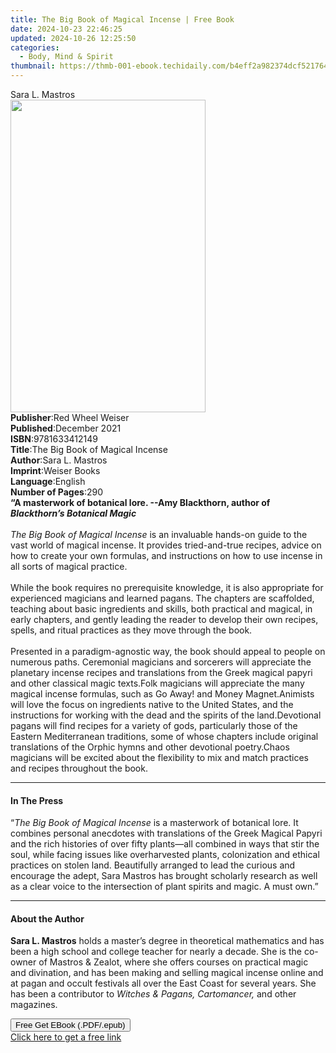 ```yaml
---
title: The Big Book of Magical Incense | Free Book
date: 2024-10-23 22:46:25
updated: 2024-10-26 12:25:50
categories:
  - Body, Mind & Spirit
thumbnail: https://thmb-001-ebook.techidaily.com/b4eff2a982374dcf5217648f57200fec3299911fb53f66ed9074adf793e15545.jpg
---
```

<main id="book-container">
  <div class="flex flex-col">
    <div class="book-brief flex-1 py-6 px-4 sm:p-6 md:py-10 md:px-8">
      <!-- brief-->
      <div class="book-brief-main">Sara L. Mastros</div>
    </div>
    <div
      class="book-meta-info flex-1 grid gap-4 col-start-1 col-end-3 row-start-1 sm:mb-6 sm:grid-cols-4 lg:gap-6 lg:col-start-2 lg:row-end-6 lg:row-span-6 lg:mb-0"
    >
      <div
        class="book-meta-info-left place-content-center mt-4 p-4 text-sm leading-6 col-start-2 col-span-2 dark:text-slate-400"
      >
        <img
          class="w-full h-500 object-cover rounded-lg sm:h-255 sm:col-span-2 lg:col-span-full"
          src="https://img-001-ebook.techidaily.com/3c1a998db1d1cd035448106f3a312a9ff28b37860c63151d257690a2d8ea9a47.jpg"
          alt=""
          width="312"
          height="500"
        />
      </div>
      <div
        class="book-meta-info-right mt-2 col-start-1 row-start-2 col-span-3 self-center"
      >
        <!-- meta data  -->
        <div class="flex flex-col px-4 md:px-8">
          <div class="flex-1">
            <strong>Publisher</strong>:<span class="px-2"
              >Red Wheel Weiser</span
            >
          </div>
          <div class="flex-1">
            <strong>Published</strong>:<span class="px-2">December 2021</span>
          </div>
          <div class="flex-1">
            <strong>ISBN</strong>:<span class="px-2">9781633412149</span>
          </div>
          <div class="flex-1">
            <strong>Title</strong>:<span class="px-2"
              >The Big Book of Magical Incense</span
            >
          </div>
          <div class="flex-1">
            <strong>Author</strong>:<span class="px-2">Sara L. Mastros</span>
          </div>
          <div class="flex-1">
            <strong>Imprint</strong>:<span class="px-2">Weiser Books</span>
          </div>
          <div class="flex-1">
            <strong>Language</strong>:<span class="px-2">English</span>
          </div>
          <div class="flex-1">
            <strong>Number of Pages</strong>:<span class="px-2">290</span>
          </div>
        </div>
      </div>
    </div>
    <div class="book-description flex-1 py-6 px-4 sm:p-6 md:py-10 md:px-8">
      <div class="book-description-main">
        <div accordion-content="" id="description">
          <b
            >“A masterwork of botanical lore. --Amy Blackthorn, author of
            <i>Blackthorn’s Botanical Magic</i><br />
            &nbsp;</b
          ><br /><i>The Big Book of Magical Incense</i>&nbsp;is an invaluable
          hands-on guide to the vast world of magical incense. It provides
          tried-and-true recipes, advice on how to create your own formulas, and
          instructions on how to use incense in all sorts of magical
          practice.<br /><br />
          While the book requires no prerequisite knowledge, it is also
          appropriate for experienced magicians and learned pagans. The chapters
          are scaffolded, teaching about basic ingredients and skills, both
          practical and magical, in early chapters, and gently leading the
          reader to develop their own recipes, spells, and ritual practices as
          they move through the book.<br /><br />
          Presented in a paradigm-agnostic way, the book should appeal to people
          on numerous paths. Ceremonial magicians and sorcerers will appreciate
          the planetary incense recipes and translations from the Greek magical
          papyri and other classical magic texts.Folk magicians will appreciate
          the many magical incense formulas, such as Go Away! and Money
          Magnet.Animists will love the focus on ingredients native to the
          United States, and the instructions for working with the dead and the
          spirits of the land.Devotional pagans will find recipes for a variety
          of gods, particularly those of the Eastern Mediterranean traditions,
          some of whose chapters include original translations of the Orphic
          hymns and other devotional poetry.Chaos magicians will be excited
          about the flexibility to mix and match practices and recipes
          throughout the book.
        </div>
        <div class="accordion-fader"></div>
      </div>
    </div>
    <div class="book-excerpts flex-1 py-6 px-4 sm:p-6 md:py-10 md:px-8">
      <!-- excerpts-->
      <div class="book-excerpts-main">
        <hr />
        <h4 class="placeholder placeholder-heading">
          <span>In The Press</span>
        </h4>
        <p>
          “<i>The Big Book of Magical Incense </i>is a masterwork of botanical
          lore. It combines personal anecdotes with translations of the Greek
          Magical Papyri and the rich histories of over fifty plants—all
          combined in ways that stir the soul, while facing issues like
          overharvested plants, colonization and ethical practices on stolen
          land. Beautifully arranged to lead the curious and encourage the
          adept, Sara Mastros has brought scholarly research as well as a clear
          voice to the intersection of plant spirits and magic. A must own.”
        </p>
      </div>
    </div>
    <div class="book-about-author flex-1 py-6 px-4 sm:p-6 md:py-10 md:px-8">
      <!-- about author-->
      <div class="book-main-author-main">
        <hr />
        <h4 class="placeholder placeholder-heading">
          <span>About the Author</span>
        </h4>
        <p>
          <b>Sara L. Mastros</b> holds a master’s degree in theoretical
          mathematics and has been a high school and college teacher for nearly
          a decade. She is the co-owner of Mastros &amp; Zealot, where she
          offers courses on practical magic and divination, and has been making
          and selling magical incense online and at pagan and occult festivals
          all over the East Coast for several years. She has been a contributor
          to <i>Witches &amp; Pagans, Cartomancer,</i> and other magazines.
        </p>
      </div>
    </div>
    <div class="book-free-get flex-1 py-6 px-4 sm:p-6 md:py-10 md:px-8">
      <button
        id="btn-free-get"
        class="bg-blue-500 hover:bg-blue-700 text-white font-bold py-2 px-4 rounded"
      >
        Free Get EBook (.PDF/.epub)
      </button>
      <div id="countdown-display" class="px-2 text-lg mt-2"></div>
      <a
        id="free-link"
        class="hidden bg-blue-500 hover:bg-blue-700 text-white font-bold py-2 px-4 rounded"
        href="https://www.ebooks.com/en-us/book/210233082/the-big-book-of-magical-incense/sara-l-mastros/"
        target="_blank"
        >Click here to get a free link</a
      >
    </div>
    <script>
      let countdownTime = 0;
      let countdownInterval = null;
      document
        .getElementById('btn-free-get')
        .addEventListener('click', startCountdown);
      function startCountdown() {
        countdownTime = new Date().getTime() + 60000 * 3;
        countdownInterval = setInterval(updateCountdown, 1000);
        document.getElementById('btn-free-get').disabled = true;
        document
          .getElementById('btn-free-get')
          .classList.add('bg-gray-500', 'cursor-not-allowed');
      }
      function updateCountdown() {
        let currentTime = new Date().getTime();
        let timeLeft = countdownTime - currentTime;
        let secondsLeft = Math.floor(timeLeft / 1000);
        document.getElementById('countdown-display').innerHTML =
          `Remaining time: ${secondsLeft} seconds.`;
        if (secondsLeft <= 0) {
          clearInterval(countdownInterval);
          document.getElementById('btn-free-get').classList.add('hidden');
          document.getElementById('free-link').classList.remove('hidden');
          document.getElementById('countdown-display').innerHTML = '';
        }
      }
    </script>
  </div>
</main>
